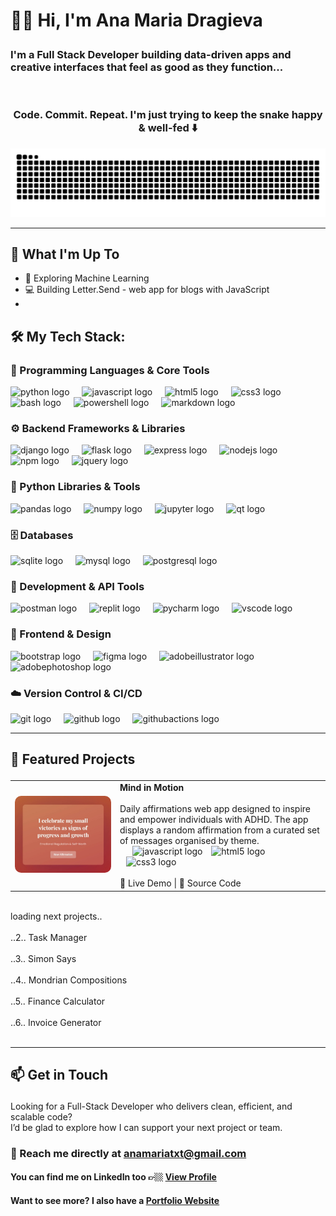 # <p align="left">👋🏼 Hi, I'm Ana Maria Dragieva</p>

### <p align="left">I'm a Full Stack Developer building data-driven apps and creative interfaces that feel as good as they function...</p>
<br>

### <p align="center">Code. Commit. Repeat. I'm just trying to keep the snake happy & well-fed ⬇️</p>

<picture>
  <source media="(prefers-color-scheme: dark)" srcset="https://raw.githubusercontent.com/anamariadragieva/anamariadragieva/output/snake-dark.svg" />
  <source media="(prefers-color-scheme: light)" srcset="https://raw.githubusercontent.com/anamariadragieva/anamariadragieva/output/snake.svg" />
  <img alt="GitHub Snake animation" src="https://raw.githubusercontent.com/anamariadragieva/anamariadragieva/output/snake.svg" />
</picture>

---
## 🚀 What I'm Up To

- 🤖 Exploring Machine Learning
- 💻 Building Letter.Send - web app for blogs with JavaScript 
- 
## <p align="left">🛠️ My Tech Stack:</p>

### 🧠 Programming Languages & Core Tools
<div align="left">
  <img src="https://img.shields.io/badge/Python-3776AB?logo=python&logoColor=white&style=for-the-badge" style="pointer-events: none;" height="40" alt="python logo"  />
  <img width="12" />
  <img src="https://img.shields.io/badge/JavaScript-F7DF1E?logo=javascript&logoColor=black&style=for-the-badge" height="40" alt="javascript logo"  />
  <img width="12" />
  <img src="https://img.shields.io/badge/HTML5-E34F26?logo=html5&logoColor=white&style=for-the-badge" height="40" alt="html5 logo"  />
  <img width="12" />
  <img src="https://img.shields.io/badge/CSS3-1572B6?logo=css3&logoColor=white&style=for-the-badge" height="40" alt="css3 logo"  />
  <img width="12" />
  <img src="https://cdn.simpleicons.org/gnubash/4EAA25" height="40" alt="bash logo"  />
  <img width="12" />
  <img src="https://img.shields.io/badge/PowerShell-5391FE?logo=powershell&logoColor=black&style=for-the-badge" height="40" alt="powershell logo"  />
  <img width="12" />
  <img src="https://img.shields.io/badge/Markdown-000000?logo=markdown&logoColor=white&style=for-the-badge" height="40" alt="markdown logo"  />
  <img width="12" />
</div>

### ⚙️ Backend Frameworks & Libraries
<div align="left">
  <img src="https://skillicons.dev/icons?i=django" height="40" alt="django logo"  />
  <img width="12" />
  <img src="https://skillicons.dev/icons?i=flask" height="40" alt="flask logo"  />
  <img width="12" />
  <img src="https://cdn.simpleicons.org/express/000000" height="40" alt="express logo"  />
  <img width="12" />
  <img src="https://cdn.simpleicons.org/nodedotjs/339933" height="40" alt="nodejs logo"  />
  <img width="12" />
  <img src="https://img.shields.io/badge/npm-CB3837?logo=npm&logoColor=white&style=for-the-badge" height="40" alt="npm logo"  />
  <img width="12" />
  <img src="https://skillicons.dev/icons?i=jquery" height="40" alt="jquery logo"  />
</div>

### 🧰 Python Libraries & Tools
<div align="left">
  <img src="https://img.shields.io/badge/pandas-150458?logo=pandas&logoColor=white&style=for-the-badge" height="40" alt="pandas logo"  />
  <img width="12" />
  <img src="https://cdn.jsdelivr.net/gh/devicons/devicon/icons/numpy/numpy-original.svg" height="40" alt="numpy logo"  />
  <img width="12" />
  <img src="https://cdn.jsdelivr.net/gh/devicons/devicon/icons/jupyter/jupyter-original.svg" height="40" alt="jupyter logo"  />
  <img width="12" />
  <img src="https://cdn.simpleicons.org/qt/41CD52" height="40" alt="qt logo"  />
</div>

### 🗄️ Databases
<div align="left">
  <img src="https://cdn.simpleicons.org/sqlite/003B57" height="40" alt="sqlite logo"  />
  <img width="12" />
  <img src="https://cdn.simpleicons.org/mysql/4479A1" height="40" alt="mysql logo"  />
  <img width="12" />
  <img src="https://cdn.simpleicons.org/postgresql/4169E1" height="40" alt="postgresql logo"  />
</div>

### 🧪 Development & API Tools
<div align="left">  
  <img src="https://cdn.simpleicons.org/postman/FF6C37" height="40" alt="postman logo"  />
  <img width="12" />
  <img src="https://cdn.simpleicons.org/replit/F26207" height="40" alt="replit logo"  />
  <img width="12" />
  <img src="https://cdn.jsdelivr.net/gh/devicons/devicon/icons/pycharm/pycharm-original.svg" height="40" alt="pycharm logo"  />
  <img width="12" />
  <img src="https://cdn.jsdelivr.net/gh/devicons/devicon/icons/vscode/vscode-original.svg" height="40" alt="vscode logo"  />
</div>

### 🎨 Frontend & Design
<div align="left">
  <img src="https://cdn.jsdelivr.net/gh/devicons/devicon/icons/bootstrap/bootstrap-original.svg" height="40" alt="bootstrap logo"  />
  <img width="12" />
  <img src="https://cdn.jsdelivr.net/gh/devicons/devicon/icons/figma/figma-original.svg" height="40" alt="figma logo"  />
  <img width="12" />
  <img src="https://skillicons.dev/icons?i=ai" height="40" alt="adobeillustrator logo"  />
  <img width="12" />
  <img src="https://skillicons.dev/icons?i=ps" height="40" alt="adobephotoshop logo"  />
  <img width="12" />
</div>

### ☁️ Version Control & CI/CD
<div align="left">  
  <img src="https://skillicons.dev/icons?i=git" height="35" alt="git logo"  />
  <img width="12" />
  <img src="https://cdn.simpleicons.org/github/181717" height="40" alt="github logo"  />
  <img width="12" />
  <img src="https://cdn.simpleicons.org/githubactions/2088FF" height="35" alt="githubactions logo"  />
</div>

---
## <p align="left">🚀 Featured Projects</p>

<table>
  <tr>
    <td>
      <img src="./images/mim-1.jpg" style="border-radius: 10px;"  alt="Mind in Motion App"/>
    </td>
    <td>
      <strong>Mind in Motion</strong>
      <br><br>
      Daily affirmations web app designed to inspire and empower individuals with ADHD. The app displays a random affirmation from a curated set of messages organised by theme.
      <img  src="https://skillicons.dev/icons?i=js" style="pointer-events: none; margin-left: 20px;" height="15" alt="javascript logo"  />
      <img src="https://skillicons.dev/icons?i=html" style="pointer-events: none; margin-left: 10px;" height="16" alt="html5 logo" />
      <img src="https://skillicons.dev/icons?i=css" style="pointer-events: none; margin-left: 10px;" height="17" alt="css3 logo"  />
      <br><br>
      🔗 <a href="https://github.com/anamariadragieva/mind-in-motion-web-app" style="text-decoration: none;">Live Demo </a> |  
      📁 <a href="https://github.com/anamariadragieva/mind-in-motion-web-app" style="text-decoration: none;">Source Code</a>
      <br>
    </td>
  </tr>
</table>

<br>
loading next projects..
<br>
<br>
..2.. Task Manager
<br>
<br>
..3.. Simon Says
<br>
<br>
..4.. Mondrian Compositions
<br>
<br>
..5.. Finance Calculator
<br>
<br>
..6.. Invoice Generator
<br><br>

---
## <p align="left">📫 Get in Touch<br>

Looking for a Full-Stack Developer who delivers clean, efficient, and scalable code?
<br>
I’d be glad to explore how I can support your next project or team.

### <p align="left">📧 Reach me directly at anamariatxt@gmail.com</p>


#### You can find me on LinkedIn too 👉🏼 [View Profile](https://www.linkedin.com/in/anamariadragieva/)

#### Want to see more? I also have a [Portfolio Website](https://anamariadragieva.github.io/ana-maria-dragieva/)</p>
